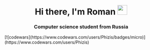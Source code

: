 <h1 align="center">Hi there, I'm <a>Roman</a> 
<img src="https://github.com/blackcater/blackcater/raw/main/images/Hi.gif" height="32"/></h1>
<h3 align="center">Computer science student from Russia</h3>
[![codewars](https://www.codewars.com/users/Phizis/badges/micro)](https://www.codewars.com/users/Phizis)
